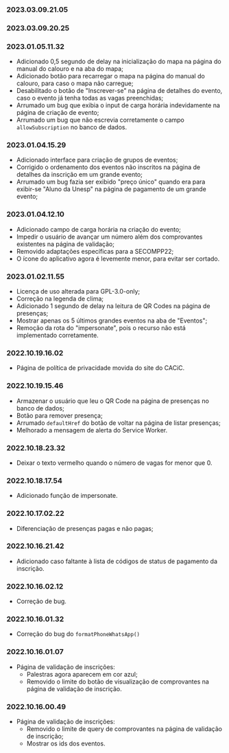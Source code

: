 ### 2023.03.09.21.05

### 2023.03.09.20.25

### 2023.01.05.11.32

- Adicionado 0,5 segundo de delay na inicialização do mapa na página do manual do calouro e na aba do mapa;
- Adicionado botão para recarregar o mapa na página do manual do calouro, para caso o mapa não carregue;
- Desabilitado o botão de "Inscrever-se" na página de detalhes do evento, caso o evento já tenha todas as vagas preenchidas;
- Arrumado um bug que exibia o input de carga horária indevidamente na página de criação de evento;
- Arrumado um bug que não escrevia corretamente o campo `allowSubscription` no banco de dados.

### 2023.01.04.15.29

- Adicionado interface para criação de grupos de eventos;
- Corrigido o ordenamento dos eventos não inscritos na página de detalhes da inscrição em um grande evento;
- Arrumado um bug fazia ser exibido "preço único" quando era para exibir-se "Aluno da Unesp" na página de pagamento de um grande evento;

### 2023.01.04.12.10

- Adicionado campo de carga horária na criação do evento;
- Impedir o usuário de avançar um número além dos comprovantes existentes na página de validação;
- Removido adaptações específicas para a SECOMPP22;
- O ícone do aplicativo agora é levemente menor, para evitar ser cortado.

### 2023.01.02.11.55

- Licença de uso alterada para GPL-3.0-only;
- Correção na legenda de clima;
- Adicionado 1 segundo de delay na leitura de QR Codes na página de presenças;
- Mostrar apenas os 5 últimos grandes eventos na aba de "Eventos";
- Remoção da rota do "impersonate", pois o recurso não está implementado corretamente.

### 2022.10.19.16.02

- Página de política de privacidade movida do site do CACiC.

### 2022.10.19.15.46

- Armazenar o usuário que leu o QR Code na página de presenças no banco de dados;
- Botão para remover presença;
- Arrumado `defaultHref` do botão de voltar na página de listar presenças;
- Melhorado a mensagem de alerta do Service Worker.

### 2022.10.18.23.32

- Deixar o texto vermelho quando o número de vagas for menor que 0.

### 2022.10.18.17.54

- Adicionado função de impersonate.

### 2022.10.17.02.22

- Diferenciação de presenças pagas e não pagas;

### 2022.10.16.21.42

- Adicionado caso faltante à lista de códigos de status de pagamento da inscrição.

### 2022.10.16.02.12

- Correção de bug.

### 2022.10.16.01.32

- Correção do bug do `formatPhoneWhatsApp()`

### 2022.10.16.01.07

- Página de validação de inscrições:
    - Palestras agora aparecem em cor azul;
    - Removido o limite do botão de visualização de comprovantes na página de validação de inscrição.

### 2022.10.16.00.49

- Página de validação de inscrições:
     - Removido o limite de query de comprovantes na página de validação de inscrição;
     - Mostrar os ids dos eventos.

